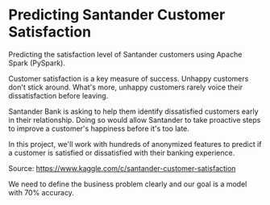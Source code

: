 # Predicting Santander Customer Satisfaction
Predicting the satisfaction level of Santander customers using Apache Spark (PySpark).

Customer satisfaction is a key measure of success. Unhappy customers don't stick around. What's more, unhappy customers rarely voice their dissatisfaction before leaving.

Santander Bank is asking to help them identify dissatisfied customers early in their relationship. Doing so would allow Santander to take proactive steps to improve a customer's happiness before it's too late.

In this project, we'll work with hundreds of anonymized features to predict if a customer is satisfied or dissatisfied with their banking experience.

Source: https://www.kaggle.com/c/santander-customer-satisfaction

We need to define the business problem clearly and our goal is a model with 70% accuracy.

